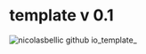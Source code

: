 # template v 0.1
![nicolasbellic github io_template_](https://github.com/user-attachments/assets/3d98c1c8-fa4d-4a5c-8450-b311e6d9830f)
